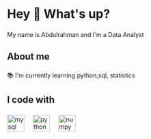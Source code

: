 <h1 align="left">Hey 👋 What's up?</h1>

###

<p align="left">My name is Abdulrahman  and I'm a Data Analyst</p>

###

<h2 align="left">About me</h2>

###

<p align="left">📚 I'm currently learning   python,sql, statistics</p>

###

<h2 align="left">I code with</h2>

###

<div align="left">
  <img src="https://cdn.jsdelivr.net/gh/devicons/devicon/icons/mysql/mysql-original.svg" height="40" alt="mysql logo"  />
  <img width="12" />
  <img src="https://cdn.jsdelivr.net/gh/devicons/devicon/icons/python/python-original.svg" height="40" alt="python logo"  />
  <img width="12" />
  <img src="https://cdn.jsdelivr.net/gh/devicons/devicon/icons/numpy/numpy-original.svg" height="40" alt="numpy logo"  />
</div>

###
